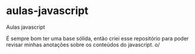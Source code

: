 # aulas-javascript
Aulas javascript

É sempre bom ter uma base sólida, então criei esse repositório para poder revisar minhas anotações sobre os conteúdos do javascript. o/
